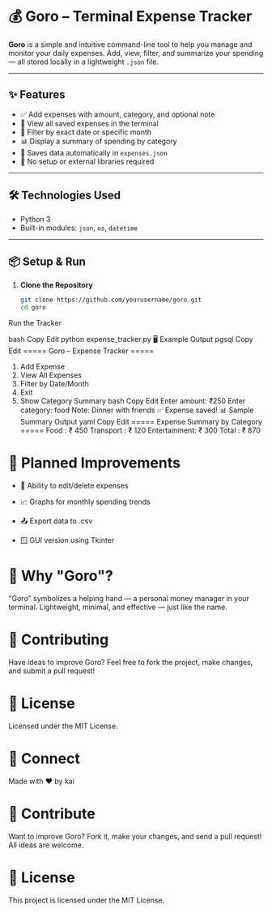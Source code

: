 # 💰 Goro – Terminal Expense Tracker

**Goro** is a simple and intuitive command-line tool to help you manage and monitor your daily expenses. Add, view, filter, and summarize your spending — all stored locally in a lightweight `.json` file.

---

## ✨ Features

- ✅ Add expenses with amount, category, and optional note
- 📄 View all saved expenses in the terminal
- 📅 Filter by exact date or specific month
- 📊 Display a summary of spending by category
- 💾 Saves data automatically in `expenses.json`
- 🧠 No setup or external libraries required

---

## 🛠️ Technologies Used

- Python 3
- Built-in modules: `json`, `os`, `datetime`

---

## 📦 Setup & Run

1. **Clone the Repository**
   ```bash
   git clone https://github.com/yourusername/goro.git
   cd goro
Run the Tracker

bash
Copy
Edit
python expense_tracker.py
🖥️ Example Output
pgsql
Copy
Edit
===== Goro – Expense Tracker =====
1. Add Expense
2. View All Expenses
3. Filter by Date/Month
4. Exit
5. Show Category Summary
bash
Copy
Edit
Enter amount: ₹250
Enter category: food
Note: Dinner with friends
✅ Expense saved!
📊 Sample Summary Output
yaml
Copy
Edit
===== Expense Summary by Category =====
Food       : ₹ 450
Transport  : ₹ 120
Entertainment: ₹ 300
Total      : ₹ 870
# 🔮 Planned Improvements
- 📝 Ability to edit/delete expenses

- 📈 Graphs for monthly spending trends

- 📤 Export data to .csv

- 🪟 GUI version using Tkinter

# 🎯 Why "Goro"?
"Goro" symbolizes a helping hand — a personal money manager in your terminal.
Lightweight, minimal, and effective — just like the name.

# 🙌 Contributing
Have ideas to improve Goro?
Feel free to fork the project, make changes, and submit a pull request!

# 📜 License
Licensed under the MIT License.

# 🔗 Connect
Made with ❤️ by kai
# 🤝 Contribute
Want to improve Goro? Fork it, make your changes, and send a pull request! All ideas are welcome.

# 📜 License
This project is licensed under the MIT License.

